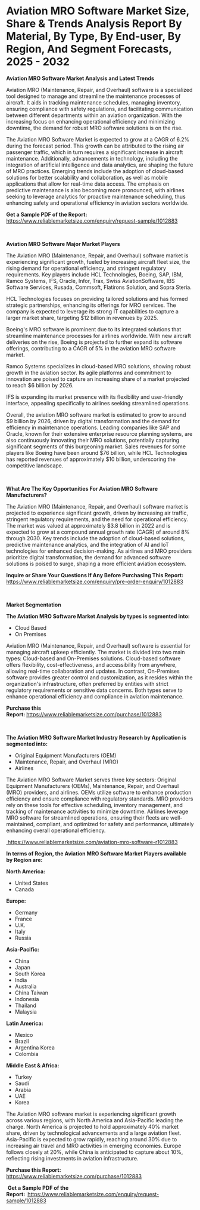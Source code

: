 <p><h1>Aviation MRO Software Market Size, Share & Trends Analysis Report By Material, By Type, By End-user, By Region, And Segment Forecasts, 2025 - 2032</h1></p><p><strong>Aviation MRO Software Market Analysis and Latest Trends</strong></p>
<p><p>Aviation MRO (Maintenance, Repair, and Overhaul) software is a specialized tool designed to manage and streamline the maintenance processes of aircraft. It aids in tracking maintenance schedules, managing inventory, ensuring compliance with safety regulations, and facilitating communication between different departments within an aviation organization. With the increasing focus on enhancing operational efficiency and minimizing downtime, the demand for robust MRO software solutions is on the rise.</p><p>The Aviation MRO Software Market is expected to grow at a CAGR of 6.2% during the forecast period. This growth can be attributed to the rising air passenger traffic, which in turn requires a significant increase in aircraft maintenance. Additionally, advancements in technology, including the integration of artificial intelligence and data analytics, are shaping the future of MRO practices. Emerging trends include the adoption of cloud-based solutions for better scalability and collaboration, as well as mobile applications that allow for real-time data access. The emphasis on predictive maintenance is also becoming more pronounced, with airlines seeking to leverage analytics for proactive maintenance scheduling, thus enhancing safety and operational efficiency in aviation sectors worldwide.</p></p>
<p><strong>Get a Sample PDF of the Report:&nbsp;</strong> <a href="https://www.reliablemarketsize.com/enquiry/request-sample/1012883?utm_campaign=2475&utm_medium=2&utm_source=Github&utm_content=ia&utm_term=16042025&utm_id=aviation-mro-software">https://www.reliablemarketsize.com/enquiry/request-sample/1012883</a></p>
<p>&nbsp;</p>
<p><strong>Aviation MRO Software Major Market Players</strong></p>
<p><p>The Aviation MRO (Maintenance, Repair, and Overhaul) software market is experiencing significant growth, fueled by increasing aircraft fleet size, the rising demand for operational efficiency, and stringent regulatory requirements. Key players include HCL Technologies, Boeing, SAP, IBM, Ramco Systems, IFS, Oracle, Infor, Trax, Swiss AviationSoftware, IBS Software Services, Rusada, Commsoft, Flatirons Solution, and Sopra Steria.</p><p>HCL Technologies focuses on providing tailored solutions and has formed strategic partnerships, enhancing its offerings for MRO services. The company is expected to leverage its strong IT capabilities to capture a larger market share, targeting $12 billion in revenues by 2025.</p><p>Boeing's MRO software is prominent due to its integrated solutions that streamline maintenance processes for airlines worldwide. With new aircraft deliveries on the rise, Boeing is projected to further expand its software offerings, contributing to a CAGR of 5% in the aviation MRO software market.</p><p>Ramco Systems specializes in cloud-based MRO solutions, showing robust growth in the aviation sector. Its agile platforms and commitment to innovation are poised to capture an increasing share of a market projected to reach $6 billion by 2026.</p><p>IFS is expanding its market presence with its flexibility and user-friendly interface, appealing specifically to airlines seeking streamlined operations.</p><p>Overall, the aviation MRO software market is estimated to grow to around $9 billion by 2026, driven by digital transformation and the demand for efficiency in maintenance operations. Leading companies like SAP and Oracle, known for their extensive enterprise resource planning systems, are also continuously innovating their MRO solutions, potentially capturing significant segments of this burgeoning market. Sales revenues for some players like Boeing have been around $76 billion, while HCL Technologies has reported revenues of approximately $10 billion, underscoring the competitive landscape.</p></p>
<p>&nbsp;</p>
<p><strong>What Are The Key Opportunities For Aviation MRO Software Manufacturers?</strong></p>
<p><p>The Aviation MRO (Maintenance, Repair, and Overhaul) software market is projected to experience significant growth, driven by increasing air traffic, stringent regulatory requirements, and the need for operational efficiency. The market was valued at approximately $3.8 billion in 2022 and is expected to grow at a compound annual growth rate (CAGR) of around 8% through 2030. Key trends include the adoption of cloud-based solutions, predictive maintenance analytics, and the integration of AI and IoT technologies for enhanced decision-making. As airlines and MRO providers prioritize digital transformation, the demand for advanced software solutions is poised to surge, shaping a more efficient aviation ecosystem.</p></p>
<p><strong>Inquire or Share Your Questions If Any Before Purchasing This Report:</strong> <a href="https://www.reliablemarketsize.com/enquiry/pre-order-enquiry/1012883?utm_campaign=2475&utm_medium=2&utm_source=Github&utm_content=ia&utm_term=16042025&utm_id=aviation-mro-software">https://www.reliablemarketsize.com/enquiry/pre-order-enquiry/1012883</a></p>
<p>&nbsp;</p>
<p><strong>Market Segmentation</strong></p>
<p><strong>The Aviation MRO Software Market Analysis by types is segmented into:</strong></p>
<p><ul><li>Cloud Based</li><li>On Premises</li></ul></p>
<p><p>Aviation MRO (Maintenance, Repair, and Overhaul) software is essential for managing aircraft upkeep efficiently. The market is divided into two main types: Cloud-based and On-Premises solutions. Cloud-based software offers flexibility, cost-effectiveness, and accessibility from anywhere, allowing real-time collaboration and updates. In contrast, On-Premises software provides greater control and customization, as it resides within the organization's infrastructure, often preferred by entities with strict regulatory requirements or sensitive data concerns. Both types serve to enhance operational efficiency and compliance in aviation maintenance.</p></p>
<p><strong>Purchase this Report:&nbsp;</strong><a href="https://www.reliablemarketsize.com/purchase/1012883?utm_campaign=2475&utm_medium=2&utm_source=Github&utm_content=ia&utm_term=16042025&utm_id=aviation-mro-software">https://www.reliablemarketsize.com/purchase/1012883</a></p>
<p>&nbsp;</p>
<p><strong>The Aviation MRO Software Market Industry Research by Application is segmented into:</strong></p>
<p><ul><li>Original Equipment Manufacturers (OEM)</li><li>Maintenance, Repair, and Overhaul (MRO)</li><li>Airlines</li></ul></p>
<p><p>The Aviation MRO Software Market serves three key sectors: Original Equipment Manufacturers (OEMs), Maintenance, Repair, and Overhaul (MRO) providers, and airlines. OEMs utilize software to enhance production efficiency and ensure compliance with regulatory standards. MRO providers rely on these tools for effective scheduling, inventory management, and tracking of maintenance activities to minimize downtime. Airlines leverage MRO software for streamlined operations, ensuring their fleets are well-maintained, compliant, and optimized for safety and performance, ultimately enhancing overall operational efficiency.</p></p>
<p><a href="https://www.reliablemarketsize.com/aviation-mro-software-r1012883?utm_campaign=2475&utm_medium=2&utm_source=Github&utm_content=ia&utm_term=16042025&utm_id=aviation-mro-software">&nbsp;https://www.reliablemarketsize.com/aviation-mro-software-r1012883</a></p>
<p><strong>In terms of Region, the Aviation MRO Software Market Players available by Region are:</strong></p>
<p>
    <p> <strong> North America: </strong>
        <ul>
            <li>United States</li>
            <li>Canada</li>
        </ul>
        </p> 
    <p> <strong> Europe: </strong>
        <ul>
            <li>Germany</li>
            <li>France</li>
            <li>U.K.</li>
            <li>Italy</li>
            <li>Russia</li>
        </ul>
        </p> 
    <p> <strong> Asia-Pacific: </strong>
        <ul>
            <li>China</li>
            <li>Japan</li>
            <li>South Korea</li>
            <li>India</li>
            <li>Australia</li>
            <li>China Taiwan</li>
            <li>Indonesia</li>
            <li>Thailand</li>
            <li>Malaysia</li>
        </ul>
        </p> 
    <p> <strong> Latin America: </strong>
        <ul>
            <li>Mexico</li>
            <li>Brazil</li>
            <li>Argentina Korea</li>
            <li>Colombia</li>
        </ul>
        </p> 
    <p> <strong> Middle East & Africa: </strong>
        <ul>
            <li>Turkey</li>
            <li>Saudi</li>
            <li>Arabia</li>
            <li>UAE</li>
            <li>Korea</li>
        </ul>
    </p>
    </p>
<p><p>The Aviation MRO software market is experiencing significant growth across various regions, with North America and Asia-Pacific leading the charge. North America is projected to hold approximately 40% market share, driven by technological advancements and a large aviation fleet. Asia-Pacific is expected to grow rapidly, reaching around 30% due to increasing air travel and MRO activities in emerging economies. Europe follows closely at 20%, while China is anticipated to capture about 10%, reflecting rising investments in aviation infrastructure.</p></p>
<p><strong>Purchase this Report: </strong><a href="https://www.reliablemarketsize.com/purchase/1012883?utm_campaign=2475&utm_medium=2&utm_source=Github&utm_content=ia&utm_term=16042025&utm_id=aviation-mro-software">https://www.reliablemarketsize.com/purchase/1012883</a></p>
<p>&nbsp;<strong>Get a Sample PDF of the Report:&nbsp;&nbsp;</strong><a href="https://www.reliablemarketsize.com/enquiry/request-sample/1012883?utm_campaign=2475&utm_medium=2&utm_source=Github&utm_content=ia&utm_term=16042025&utm_id=aviation-mro-software">https://www.reliablemarketsize.com/enquiry/request-sample/1012883</a></p>
<p><strong></strong></p>
<p><p></p><p></p><p></p></p>